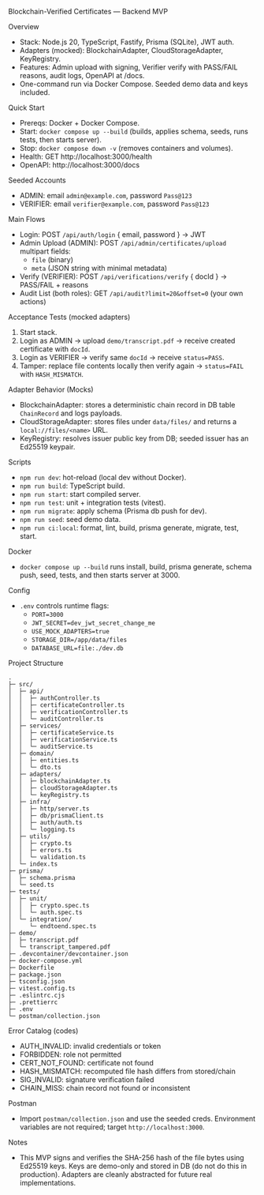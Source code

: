 Blockchain-Verified Certificates — Backend MVP

Overview

- Stack: Node.js 20, TypeScript, Fastify, Prisma (SQLite), JWT auth.
- Adapters (mocked): BlockchainAdapter, CloudStorageAdapter, KeyRegistry.
- Features: Admin upload with signing, Verifier verify with PASS/FAIL reasons, audit logs, OpenAPI at /docs.
- One-command run via Docker Compose. Seeded demo data and keys included.

Quick Start

- Prereqs: Docker + Docker Compose.
- Start: `docker compose up --build` (builds, applies schema, seeds, runs tests, then starts server).
- Stop: `docker compose down -v` (removes containers and volumes).
- Health: GET http://localhost:3000/health
- OpenAPI: http://localhost:3000/docs

Seeded Accounts

- ADMIN: email `admin@example.com`, password `Pass@123`
- VERIFIER: email `verifier@example.com`, password `Pass@123`

Main Flows

- Login: POST `/api/auth/login` { email, password } -> JWT
- Admin Upload (ADMIN): POST `/api/admin/certificates/upload` multipart fields:
  - `file` (binary)
  - `meta` (JSON string with minimal metadata)
- Verify (VERIFIER): POST `/api/verifications/verify` { docId } -> PASS/FAIL + reasons
- Audit List (both roles): GET `/api/audit?limit=20&offset=0` (your own actions)

Acceptance Tests (mocked adapters)

1) Start stack.
2) Login as ADMIN -> upload `demo/transcript.pdf` -> receive created certificate with `docId`.
3) Login as VERIFIER -> verify same `docId` -> receive `status=PASS`.
4) Tamper: replace file contents locally then verify again -> `status=FAIL` with `HASH_MISMATCH`.

Adapter Behavior (Mocks)

- BlockchainAdapter: stores a deterministic chain record in DB table `ChainRecord` and logs payloads.
- CloudStorageAdapter: stores files under `data/files/` and returns a `local://files/<name>` URL.
- KeyRegistry: resolves issuer public key from DB; seeded issuer has an Ed25519 keypair.

Scripts

- `npm run dev`: hot-reload (local dev without Docker).
- `npm run build`: TypeScript build.
- `npm run start`: start compiled server.
- `npm run test`: unit + integration tests (vitest).
- `npm run migrate`: apply schema (Prisma db push for dev).
- `npm run seed`: seed demo data.
- `npm run ci:local`: format, lint, build, prisma generate, migrate, test, start.

Docker

- `docker compose up --build` runs install, build, prisma generate, schema push, seed, tests, and then starts server at 3000.

Config

- `.env` controls runtime flags:
  - `PORT=3000`
  - `JWT_SECRET=dev_jwt_secret_change_me`
  - `USE_MOCK_ADAPTERS=true`
  - `STORAGE_DIR=/app/data/files`
  - `DATABASE_URL=file:./dev.db`

Project Structure

```
.
├─ src/
│  ├─ api/
│  │  ├─ authController.ts
│  │  ├─ certificateController.ts
│  │  ├─ verificationController.ts
│  │  └─ auditController.ts
│  ├─ services/
│  │  ├─ certificateService.ts
│  │  ├─ verificationService.ts
│  │  └─ auditService.ts
│  ├─ domain/
│  │  ├─ entities.ts
│  │  └─ dto.ts
│  ├─ adapters/
│  │  ├─ blockchainAdapter.ts
│  │  ├─ cloudStorageAdapter.ts
│  │  └─ keyRegistry.ts
│  ├─ infra/
│  │  ├─ http/server.ts
│  │  ├─ db/prismaClient.ts
│  │  ├─ auth/auth.ts
│  │  └─ logging.ts
│  ├─ utils/
│  │  ├─ crypto.ts
│  │  ├─ errors.ts
│  │  └─ validation.ts
│  └─ index.ts
├─ prisma/
│  ├─ schema.prisma
│  └─ seed.ts
├─ tests/
│  ├─ unit/
│  │  ├─ crypto.spec.ts
│  │  └─ auth.spec.ts
│  └─ integration/
│     └─ endtoend.spec.ts
├─ demo/
│  ├─ transcript.pdf
│  └─ transcript_tampered.pdf
├─ .devcontainer/devcontainer.json
├─ docker-compose.yml
├─ Dockerfile
├─ package.json
├─ tsconfig.json
├─ vitest.config.ts
├─ .eslintrc.cjs
├─ .prettierrc
├─ .env
└─ postman/collection.json
```

Error Catalog (codes)

- AUTH_INVALID: invalid credentials or token
- FORBIDDEN: role not permitted
- CERT_NOT_FOUND: certificate not found
- HASH_MISMATCH: recomputed file hash differs from stored/chain
- SIG_INVALID: signature verification failed
- CHAIN_MISS: chain record not found or inconsistent

Postman

- Import `postman/collection.json` and use the seeded creds. Environment variables are not required; target `http://localhost:3000`.

Notes

- This MVP signs and verifies the SHA-256 hash of the file bytes using Ed25519 keys. Keys are demo-only and stored in DB (do not do this in production). Adapters are cleanly abstracted for future real implementations.
